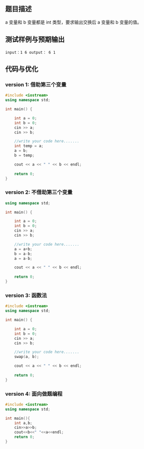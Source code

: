 ## 题目描述
a 变量和 b 变量都是 int 类型，要求输出交换后 a 变量和 b 变量的值。

## 测试样例与预期输出
```
input：1 6 output： 6 1
```

## 代码与优化

### version 1: 借助第三个变量
```cpp
#include <iostream>
using namespace std;

int main() {

    int a = 0;
    int b = 0;
    cin >> a;
    cin >> b;

    //write your code here.......
    int temp = a;
    a = b;
    b = temp;

    cout << a << " " << b << endl;
    
    return 0;
}
```

### version 2: 不借助第三个变量
```cpp
using namespace std;

int main() {

    int a = 0;
    int b = 0;
    cin >> a;
    cin >> b;

    //write your code here.......
    a = a+b;
    b = a-b;
    a = a-b;

    cout << a << " " << b << endl;
    
    return 0;
}

```

### version 3: 函数法
```cpp
#include <iostream>
using namespace std;

int main() {

    int a = 0;
    int b = 0;
    cin >> a;
    cin >> b;

    //write your code here.......
    swap(a, b);

    cout << a << " " << b << endl;
    
    return 0;
}
```

### version 4: 面向做题编程
```cpp
#include <iostream>
using namespace std;

int main(){
    int a,b;
    cin>>a>>b;
    cout<<b<<" "<<a<<endl;
    return 0;
}

```